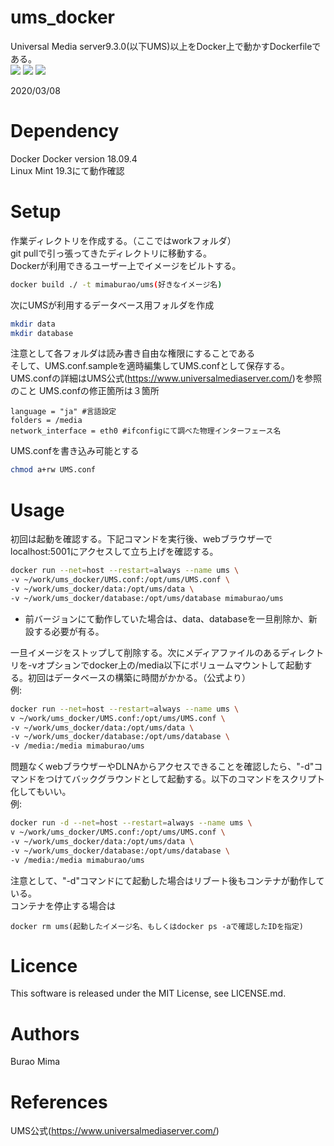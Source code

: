 # ums_docker
Universal Media server9.3.0(以下UMS)以上をDocker上で動かすDockerfileである。  
<img src ="https://img.shields.io/badge/Docker-v.18.09.4-green.svg">
<img src ="https://img.shields.io/badge/UMS-9.3.0-blue.svg">
<img src ="https://img.shields.io/badge/Linux_Mint-v.19.3-green.svg">


2020/03/08

# Dependency
Docker Docker version 18.09.4  
Linux Mint 19.3にて動作確認

# Setup
作業ディレクトリを作成する。（ここではworkフォルダ）  
git pullで引っ張ってきたディレクトリに移動する。  
Dockerが利用できるユーザー上でイメージをビルトする。
~~~sh
docker build ./ -t mimaburao/ums(好きなイメージ名)
~~~

次にUMSが利用するデータベース用フォルダを作成
~~~sh
mkdir data
mkdir database
~~~

注意として各フォルダは読み書き自由な権限にすることである  
そして、UMS.conf.sampleを適時編集してUMS.confとして保存する。  
UMS.confの詳細はUMS公式(https://www.universalmediaserver.com/)を参照のこと
UMS.confの修正箇所は３箇所
~~~
language = "ja" #言語設定
folders = /media
network_interface = eth0 #ifconfigにて調べた物理インターフェース名
~~~
UMS.confを書き込み可能とする
~~~sh
chmod a+rw UMS.conf
~~~

# Usage
初回は起動を確認する。下記コマンドを実行後、webブラウザーでlocalhost:5001にアクセスして立ち上げを確認する。
~~~sh
docker run --net=host --restart=always --name ums \
-v ~/work/ums_docker/UMS.conf:/opt/ums/UMS.conf \
-v ~/work/ums_docker/data:/opt/ums/data \
-v ~/work/ums_docker/database:/opt/ums/database mimaburao/ums
~~~
* 前バージョンにて動作していた場合は、data、databaseを一旦削除か、新設する必要が有る。  

一旦イメージをストップして削除する。次にメディアファイルのあるディレクトリを-vオプションでdocker上の/media以下にボリュームマウントして起動する。初回はデータベースの構築に時間がかかる。（公式より）  
例:
~~~sh
docker run --net=host --restart=always --name ums \
v ~/work/ums_docker/UMS.conf:/opt/ums/UMS.conf \
-v ~/work/ums_docker/data:/opt/ums/data \
-v ~/work/ums_docker/database:/opt/ums/database \
-v /media:/media mimaburao/ums
~~~
問題なくwebブラウザーやDLNAからアクセスできることを確認したら、"-d"コマンドをつけてバックグラウンドとして起動する。以下のコマンドをスクリプト化してもいい。  
例:
~~~sh
docker run -d --net=host --restart=always --name ums \
v ~/work/ums_docker/UMS.conf:/opt/ums/UMS.conf \
-v ~/work/ums_docker/data:/opt/ums/data \
-v ~/work/ums_docker/database:/opt/ums/database \
-v /media:/media mimaburao/ums
~~~

注意として、"-d"コマンドにて起動した場合はリブート後もコンテナが動作している。  
コンテナを停止する場合は
~~~
docker rm ums(起動したイメージ名、もしくはdocker ps -aで確認したIDを指定)
~~~

# Licence
This software is released under the MIT License, see LICENSE.md.

# Authors
Burao Mima

# References
UMS公式(https://www.universalmediaserver.com/)

